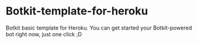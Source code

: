 # Botkit-template-for-heroku
Botkit basic template for Heroku. You can get started your Botkit-powered bot right now, just one click ;D
